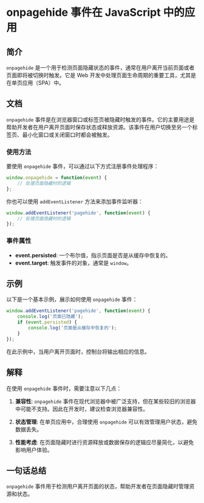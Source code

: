 <!--
Meta Description: # onpagehide 事件在 JavaScript 中的应用 ## 简介 `onpagehide` 是一个用于检测页面隐藏状态的事件，通常在用户离开当前页面或者页面即将被切换时触发。它是 Web 开发中处理页面生命周期的重要工具，尤其是在单页应用（SPA）中。 ## 文档 `onpagehide...
Meta Keywords: onpagehide, event, javascript, window, function
-->

# onpagehide 事件在 JavaScript 中的应用

## 简介
`onpagehide` 是一个用于检测页面隐藏状态的事件，通常在用户离开当前页面或者页面即将被切换时触发。它是 Web 开发中处理页面生命周期的重要工具，尤其是在单页应用（SPA）中。

## 文档
`onpagehide` 事件是在浏览器窗口或标签页被隐藏时触发的事件。它的主要用途是帮助开发者在用户离开页面时保存状态或释放资源。该事件在用户切换至另一个标签页、最小化窗口或关闭窗口时都会被触发。

### 使用方法
要使用 `onpagehide` 事件，可以通过以下方式注册事件处理程序：

```javascript
window.onpagehide = function(event) {
    // 处理页面隐藏时的逻辑
};
```

你也可以使用 `addEventListener` 方法来添加事件监听器：

```javascript
window.addEventListener('pagehide', function(event) {
    // 处理页面隐藏时的逻辑
});
```

### 事件属性
- **event.persisted**: 一个布尔值，指示页面是否是从缓存中恢复的。
- **event.target**: 触发事件的对象，通常是 `window`。

## 示例
以下是一个基本示例，展示如何使用 `onpagehide` 事件：

```javascript
window.addEventListener('pagehide', function(event) {
    console.log('页面已隐藏');
    if (event.persisted) {
        console.log('页面是从缓存中恢复的');
    }
});
```

在此示例中，当用户离开页面时，控制台将输出相应的信息。

## 解释
在使用 `onpagehide` 事件时，需要注意以下几点：

1. **兼容性**: `onpagehide` 事件在现代浏览器中被广泛支持，但在某些较旧的浏览器中可能不支持。因此在开发时，建议检查浏览器兼容性。
   
2. **状态管理**: 在单页应用中，合理使用 `onpagehide` 可以有效管理用户状态，避免数据丢失。

3. **性能考虑**: 在页面隐藏时进行资源释放或数据保存的逻辑应尽量简化，以避免影响用户体验。

## 一句话总结
`onpagehide` 事件用于检测用户离开页面的状态，帮助开发者在页面隐藏时管理资源和状态。
